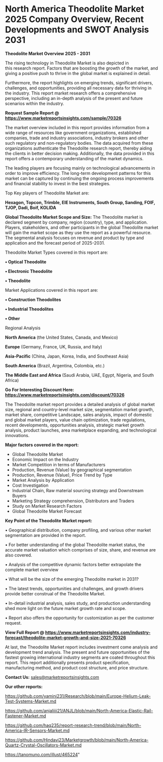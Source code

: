 # North America Theodolite Market 2025 Company Overview, Recent Developments and SWOT Analysis 2031

<Strong> Theodolite Market Overview 2025 - 2031</strong>

The rising technology in Theodolite Market is also depicted in this research report. Factors that are boosting the growth of the market, and giving a positive push to thrive in the global market is explained in detail.

Furthermore, the report highlights on emerging trends, significant drivers, challenges, and opportunities, providing all necessary data for thriving in the industry. This report market research offers a comprehensive perspective, including an in-depth analysis of the present and future scenarios within the industry.

<strong>Request Sample Report @ <a href=https://www.marketreportsinsights.com/sample/70326>https://www.marketreportsinsights.com/sample/70326</a></strong>

The market overview included in this report provides information from a wide range of resources like government organizations, established companies, trade and industry associations, industry brokers and other such regulatory and non-regulatory bodies. The data acquired from these organizations authenticate the Theodolite research report, thereby aiding the clients in better decision making. Additionally, the data provided in this report offers a contemporary understanding of the market dynamics.

The leading players are focusing mainly on technological advancements in order to improve efficiency. The long-term development patterns for this market can be captured by continuing the ongoing process improvements and financial stability to invest in the best strategies.

Top Key players of Theodolite Market are:

<strong>Hexagon, Topcon, Trimble, EIE Instruments, South Group, Sanding, FOIF, TJOP, Dadi, Boif, KOLIDA</strong>

<strong><b>Global Theodolite Market Scope and Size:</b></strong>
The Theodolite market is declared segment by company, region (country), type, and application. Players, stakeholders, and other participants in the global Theodolite market will gain the market scope as they use the report as a powerful resource. The segmental analysis focuses on revenue and product by type and application and the forecast period of 2025-2031.

Theodolite Market Types covered in this report are:

<strong>• Optical Theodolite

• Electronic Theodolite

• Theodolite</strong>

Market Applications covered in this report are:

<strong>• Construction Theodolites

• Industrial Theodolites

• Other</strong> 

Regional Analysis

<strong>North America</strong> (the United States, Canada, and Mexico)

<strong>Europe</strong> (Germany, France, UK, Russia, and Italy)

<strong>Asia-Pacific</strong> (China, Japan, Korea, India, and Southeast Asia)

<strong>South America</strong> (Brazil, Argentina, Colombia, etc.)

<strong>The Middle East and Africa</strong> (Saudi Arabia, UAE, Egypt, Nigeria, and South Africa)

<strong>Go For Interesting Discount Here: <a href=https://www.marketreportsinsights.com/discount/70326>https://www.marketreportsinsights.com/discount/70326</a></strong>

The Theodolite market report provides a detailed analysis of global market size, regional and country-level market size, segmentation market growth, market share, competitive Landscape, sales analysis, impact of domestic and global market players, value chain optimization, trade regulations, recent developments, opportunities analysis, strategic market growth analysis, product launches, area marketplace expanding, and technological innovations.

<strong><b>Major factors covered in the report:</b></strong>
<ul>
  <li>Global Theodolite Market </li>
  <li>Economic Impact on the Industry</li>
  <li>Market Competition in terms of Manufacturers</li>
  <li>Production, Revenue (Value) by geographical segmentation</li>
  <li>Production, Revenue (Value), Price Trend by Type</li>
  <li>Market Analysis by Application</li>
  <li>Cost Investigation</li>
  <li>Industrial Chain, Raw material sourcing strategy and Downstream Buyers</li>
  <li>Marketing Strategy comprehension, Distributors and Traders</li>
  <li>Study on Market Research Factors</li>
  <li>Global Theodolite Market Forecast</li>
</ul>

<strong><b>Key Point of the Theodolite Market report:</b></strong>

• Geographical distribution, company profiling, and various other market segmentation are provided in the report.

• For better understanding of the global Theodolite market status, the accurate market valuation which comprises of size, share, and revenue are also covered.

• Analysis of the competitive dynamic factors better extrapolate the complete market overview

• What will be the size of the emerging Theodolite market in 2031?

• The latest trends, opportunities and challenges, and growth drivers provide better construal of the Theodolite Market.

• In-detail industrial analysis, sales study, and production understanding shed more light on the future market growth rate and scope.

• Report also offers the opportunity for customization as per the customer request.

<strong><b>View Full Report @ <a href=https://www.marketreportsinsights.com/industry-forecast/theodolite-market-growth-and-size-2021-70326>https://www.marketreportsinsights.com/industry-forecast/theodolite-market-growth-and-size-2021-70326</a></b></strong>


At last, the Theodolite Market report includes investment come analysis and development trend analysis. The present and future opportunities of the fastest growing international industry segments are coated throughout this report. This report additionally presents product specification, manufacturing method, and product cost structure, and price structure.

<strong>Contact Us:</strong>
sales@marketreportsinsights.com

<strong>Our other reports:</strong>

<a href=https://github.com/yamini231/Research/blob/main/Europe-Helium-Leak-Test-Systems-Market.md>https://github.com/yamini231/Research/blob/main/Europe-Helium-Leak-Test-Systems-Market.md</a>

<a href=https://github.com/anjaliiii21/ANJL/blob/main/North-America-Elastic-Rail-Fastener-Market.md>https://github.com/anjaliiii21/ANJL/blob/main/North-America-Elastic-Rail-Fastener-Market.md</a>

<a href=https://github.com/haq235/report-research-trend/blob/main/North-America-IR-Sensors-Market.md>https://github.com/haq235/report-research-trend/blob/main/North-America-IR-Sensors-Market.md</a>

<a href=https://github.com/Hindavi23/Marketgrowth/blob/main/North-America-Quartz-Crystal-Oscillators-Market.md>https://github.com/Hindavi23/Marketgrowth/blob/main/North-America-Quartz-Crystal-Oscillators-Market.md</a>

<a href=https://tanomuno.com/illust/465224>https://tanomuno.com/illust/465224</a>"
